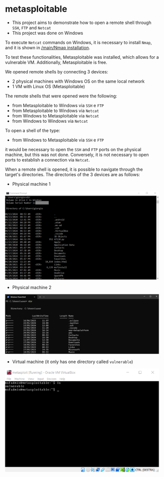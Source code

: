 # metasploitable

* This project aims to demonstrate how to open a remote shell through `SSH`, `FTP` and `Netcat`
* This project was done on Windows

To execute `Netcat` commands on Windows, it is necessary to install `Nmap`, and it is shown in  [/main/Nmap installation](https://github.com/enricomaiolo/metasploitable/tree/main/Nmap%20installation).

To test these functionalities, Metasploitable was installed, which allows for a vulnerable VM. Additionally, Metasploitable is free.

We opened remote shells by connecting 3 devices:
* 2 physical machines with Windows OS on the same local network
* 1 VM with Linux OS (Metasploitable)



The remote shells that were opened were the following:
* from Metasploitable to Windows via `SSH` e `FTP`
* from Metasploitable to Windows via `Netcat`
* from Windows to Metasploitable via `Netcat`
* from Windows to Windows via `Netcat`


To open a shell of the type:
* from Windows to Metasploitable via `SSH` e `FTP`

it would be necessary to open the `SSH` and `FTP` ports on the physical machine, but this was not done. Conversely, it is not necessary to open ports to establish a connection via `Netcat`.


When a remote shell is opened, it is possible to navigate through the target's directories. The directories of the 3 devices are as follows:

* Physical machine 1

<img src="PM1.png" width="650">

* Physical machine 2

<img src="PM2.jpeg" width="650">

* Virtual machine (it only has one directory called `vulnerable`)

<img src="VM.png" width="650">